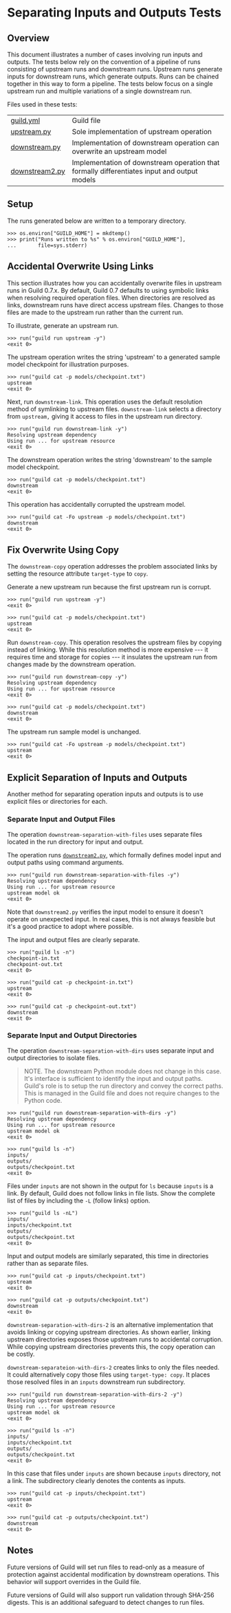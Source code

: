 # Separating Inputs and Outputs Tests

## Overview

This document illustrates a number of cases involving run inputs and
outputs. The tests below rely on the convention of a pipeline of runs
consisting of upstream runs and downstream runs. Upstream runs
generate inputs for downstream runs, which generate outputs. Runs can
be chained together in this way to form a pipeline. The tests below
focus on a single upstream run and multiple variations of a single
downstream run.

Files used in these tests:

|                                  |                                                                                             |
|----------------------------------|---------------------------------------------------------------------------------------------|
| [guild.yml](guild.yml)           | Guild file                                                                                  |
| [upstream.py](upstream.py)       | Sole implementation of upstream operation                                                   |
| [downstream.py](downstream.py)   | Implementation of downstream operation can overwrite an upstream model                      |
| [downstream2.py](downstream2.py) | Implementation of downstream operation that formally differentiates input and output models |

## Setup

The runs generated below are written to a temporary directory.

    >>> os.environ["GUILD_HOME"] = mkdtemp()
    >>> print("Runs written to %s" % os.environ["GUILD_HOME"],
    ...       file=sys.stderr)

## Accidental Overwrite Using Links

This section illustrates how you can accidentally overwrite files in
upstream runs in Guild 0.7.x. By default, Guild 0.7 defaults to using
symbolic links when resolving required operation files. When
directories are resolved as links, downstream runs have direct access
upstream files. Changes to those files are made to the upstream run
rather than the current run.

To illustrate, generate an upstream run.

    >>> run("guild run upstream -y")
    <exit 0>

The upstream operation writes the string 'upstream' to a generated
sample model checkpoint for illustration purposes.

    >>> run("guild cat -p models/checkpoint.txt")
    upstream
    <exit 0>

Next, run `downstream-link`. This operation uses the default
resolution method of symlinking to upstream files. `downstream-link`
selects a directory from `upstream,` giving it access to files in the
upstream run directory.

    >>> run("guild run downstream-link -y")
    Resolving upstream dependency
    Using run ... for upstream resource
    <exit 0>

The downstream operation writes the string 'downstream' to the sample
model checkpoint.

    >>> run("guild cat -p models/checkpoint.txt")
    downstream
    <exit 0>

This operation has accidentally corrupted the upstream model.

    >>> run("guild cat -Fo upstream -p models/checkpoint.txt")
    downstream
    <exit 0>

## Fix Overwrite Using Copy

The `downstream-copy` operation addresses the problem associated links
by setting the resource attribute `target-type` to `copy`.

Generate a new upstream run because the first upstream run is corrupt.

    >>> run("guild run upstream -y")
    <exit 0>

    >>> run("guild cat -p models/checkpoint.txt")
    upstream
    <exit 0>

Run `downstream-copy`. This operation resolves the upstream files by
copying instead of linking. While this resolution method is more
expensive --- it requires time and storage for copies --- it insulates
the upstream run from changes made by the downstream operation.

    >>> run("guild run downstream-copy -y")
    Resolving upstream dependency
    Using run ... for upstream resource
    <exit 0>

    >>> run("guild cat -p models/checkpoint.txt")
    downstream
    <exit 0>

The upstream run sample model is unchanged.

    >>> run("guild cat -Fo upstream -p models/checkpoint.txt")
    upstream
    <exit 0>

## Explicit Separation of Inputs and Outputs

Another method for separating operation inputs and outputs is to use
explicit files or directories for each.

### Separate Input and Output Files

The operation `downstream-separation-with-files` uses separate files
located in the run directory for input and output.

The operation runs [`downstream2.py`](downstream2.py), which formally
defines model input and output paths using command arguments.

    >>> run("guild run downstream-separation-with-files -y")
    Resolving upstream dependency
    Using run ... for upstream resource
    upstream model ok
    <exit 0>

Note that `downstream2.py` verifies the input model to ensure it
doesn't operate on unexpected input. In real cases, this is not always
feasible but it's a good practice to adopt where possible.

The input and output files are clearly separate.

    >>> run("guild ls -n")
    checkpoint-in.txt
    checkpoint-out.txt
    <exit 0>

    >>> run("guild cat -p checkpoint-in.txt")
    upstream
    <exit 0>

    >>> run("guild cat -p checkpoint-out.txt")
    downstream
    <exit 0>

### Separate Input and Output Directories

The operation `downstream-separation-with-dirs` uses separate input
and output directories to isolate files.

> NOTE. The downstream Python module does not change in this
> case. It's interface is sufficient to identify the input and output
> paths. Guild's role is to setup the run directory and convey the
> correct paths. This is managed in the Guild file and does not
> require changes to the Python code.

    >>> run("guild run downstream-separation-with-dirs -y")
    Resolving upstream dependency
    Using run ... for upstream resource
    upstream model ok
    <exit 0>

    >>> run("guild ls -n")
    inputs/
    outputs/
    outputs/checkpoint.txt
    <exit 0>

Files under `inputs` are not shown in the output for `ls` because
`inputs` is a link. By default, Guild does not follow links in file
lists. Show the complete list of files by including the `-L` (follow
links) option.

    >>> run("guild ls -nL")
    inputs/
    inputs/checkpoint.txt
    outputs/
    outputs/checkpoint.txt
    <exit 0>

Input and output models are similarly separated, this time in
directories rather than as separate files.

    >>> run("guild cat -p inputs/checkpoint.txt")
    upstream
    <exit 0>

    >>> run("guild cat -p outputs/checkpoint.txt")
    downstream
    <exit 0>

`downstream-separation-with-dirs-2` is an alternative implementation
that avoids linking or copying upstream directories. As shown earlier,
linking upstream directories exposes those upstream runs to accidental
corruption. While copying upstream directories prevents this, the copy
operation can be costly.

`downstream-separateion-with-dirs-2` creates links to only the files
needed. It could alternatively copy those files using `target-type:
copy`. It places those resolved files in an `inputs` downstream run
subdirectory.

    >>> run("guild run downstream-separation-with-dirs-2 -y")
    Resolving upstream dependency
    Using run ... for upstream resource
    upstream model ok
    <exit 0>

    >>> run("guild ls -n")
    inputs/
    inputs/checkpoint.txt
    outputs/
    outputs/checkpoint.txt
    <exit 0>

In this case that files under `inputs` are shown because `inputs`
directory, not a link. The subdirectory clearly denotes the contents
as inputs.

    >>> run("guild cat -p inputs/checkpoint.txt")
    upstream
    <exit 0>

    >>> run("guild cat -p outputs/checkpoint.txt")
    downstream
    <exit 0>

## Notes

Future versions of Guild will set run files to read-only as a measure
of protection against accidental modification by downstream
operations. This behavior will support overrides in the Guild file.

Future versions of Guild will also support run validation through
SHA-256 digests. This is an additional safeguard to detect changes to
run files.
